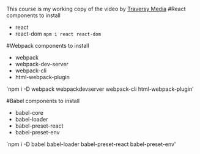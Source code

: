 This course is my working copy of the video by [Traversy Media](https://www.youtube.com/watch?v=deyxI-6C2u4)
#React components to install
- react
- react-dom
`npm i react react-dom`

#Webpack components to install
- webpack
- webpack-dev-server
- webpack-cli
- html-webpack-plugin

 `npm i -D webpack  webpackdevserver  webpack-cli html-webpack-plugin'

#Babel components to install
- babel-core
- babel-loader
- babel-preset-react
- babel-preset-env

 `npm i -D babel babel-loader  babel-preset-react  babel-preset-env'
 
